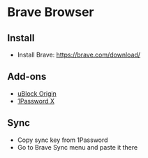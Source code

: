 # Brave Browser

## Install

- Install Brave: https://brave.com/download/

## Add-ons

- [uBlock Origin](https://chrome.google.com/webstore/detail/ublock-origin/cjpalhdlnbpafiamejdnhcphjbkeiagm?hl=en)
- [1Password X](https://chrome.google.com/webstore/detail/1password-x-%E2%80%93-password-ma/aeblfdkhhhdcdjpifhhbdiojplfjncoa)

## Sync

- Copy sync key from 1Password
- Go to Brave Sync menu and paste it there

